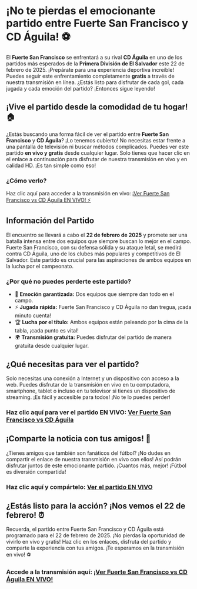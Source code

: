 # ¡No te pierdas el emocionante partido entre Fuerte San Francisco y CD Águila! ⚽

El **Fuerte San Francisco** se enfrentará a su rival **CD Águila** en uno de los partidos más esperados de la **Primera División de El Salvador** este 22 de febrero de 2025. ¡Prepárate para una experiencia deportiva increíble! Puedes seguir este enfrentamiento completamente **gratis** a través de nuestra transmisión en línea. ¿Estás listo para disfrutar de cada gol, cada jugada y cada emoción del partido? ¡Entonces sigue leyendo!

## ¡Vive el partido desde la comodidad de tu hogar! 🏠

¿Estás buscando una forma fácil de ver el partido entre **Fuerte San Francisco** y **CD Águila**? ¡Lo tenemos cubierto! No necesitas estar frente a una pantalla de televisión ni buscar métodos complicados. Puedes ver este partido **en vivo y gratis** desde cualquier lugar. Solo tienes que hacer clic en el enlace a continuación para disfrutar de nuestra transmisión en vivo y en calidad HD. ¡Es tan simple como eso!

### ¿Cómo verlo?

Haz clic aquí para acceder a la transmisión en vivo: [¡Ver Fuerte San Francisco vs CD Águila EN VIVO! ⚡](https://tinyurl.com/livestreamfreeo?st=Fuerte+San+Francisco+vs+CD+%C3%81guila&si=gh)

## Información del Partido

El encuentro se llevará a cabo el **22 de febrero de 2025** y promete ser una batalla intensa entre dos equipos que siempre buscan lo mejor en el campo. Fuerte San Francisco, con su defensa sólida y su ataque letal, se medirá contra CD Águila, uno de los clubes más populares y competitivos de El Salvador. Este partido es crucial para las aspiraciones de ambos equipos en la lucha por el campeonato.

### ¿Por qué no puedes perderte este partido?

- 🔴 **Emoción garantizada:** Dos equipos que siempre dan todo en el campo.
- ⚡ **Jugada rápida:** Fuerte San Francisco y CD Águila no dan tregua, ¡cada minuto cuenta!
- 🏆 **Lucha por el título:** Ambos equipos están peleando por la cima de la tabla, ¡cada punto es vital!
- 🌍 **Transmisión gratuita:** Puedes disfrutar del partido de manera gratuita desde cualquier lugar.

## ¿Qué necesitas para ver el partido?

Solo necesitas una conexión a Internet y un dispositivo con acceso a la web. Puedes disfrutar de la transmisión en vivo en tu computadora, smartphone, tablet o incluso en tu televisor si tienes un dispositivo de streaming. ¡Es fácil y accesible para todos! ¡No te lo puedes perder!

### Haz clic aquí para ver el partido EN VIVO: [Ver Fuerte San Francisco vs CD Águila](https://tinyurl.com/livestreamfreeo?st=Fuerte+San+Francisco+vs+CD+%C3%81guila&si=gh)

## ¡Comparte la noticia con tus amigos! 📢

¿Tienes amigos que también son fanáticos del fútbol? ¡No dudes en compartir el enlace de nuestra transmisión en vivo con ellos! Así podrán disfrutar juntos de este emocionante partido. ¡Cuantos más, mejor! ¡Fútbol es diversión compartida!

### Haz clic aquí y compártelo: [Ver el partido EN VIVO](https://tinyurl.com/livestreamfreeo?st=Fuerte+San+Francisco+vs+CD+%C3%81guila&si=gh)

## ¿Estás listo para la acción? ¡Nos vemos el 22 de febrero! ⏰

Recuerda, el partido entre Fuerte San Francisco y CD Águila está programado para el 22 de febrero de 2025. ¡No pierdas la oportunidad de vivirlo en vivo y gratis! Haz clic en los enlaces, disfruta del partido y comparte la experiencia con tus amigos. ¡Te esperamos en la transmisión en vivo! ⚽

### Accede a la transmisión aquí: [¡Ver Fuerte San Francisco vs CD Águila EN VIVO!](https://tinyurl.com/livestreamfreeo?st=Fuerte+San+Francisco+vs+CD+%C3%81guila&si=gh)
